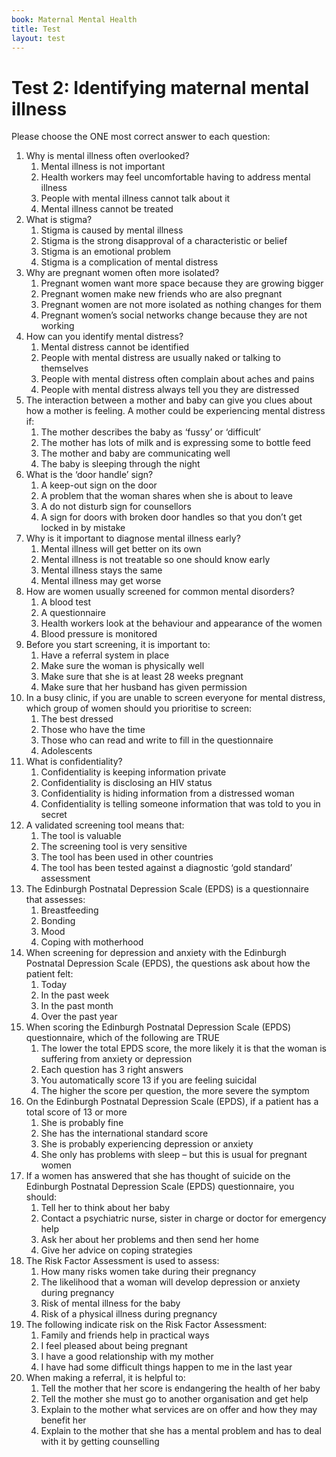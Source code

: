 ```yaml
---
book: Maternal Mental Health
title: Test
layout: test
---
```


# Test 2: Identifying maternal mental illness

Please choose the ONE most correct answer to each question:

1.	Why is mental illness often overlooked?
	1.	Mental illness is not important
	1.	Health workers may feel uncomfortable having to address mental illness
	1.	People with mental illness cannot talk about it
	1.	Mental illness cannot be treated
2.	What is stigma?
	1.	Stigma is caused by mental illness
	1.	Stigma is the strong disapproval of a characteristic or belief 
	1.	Stigma is an emotional problem
	1.	Stigma is a complication of mental distress
3.	Why are pregnant women often more isolated?
	1.	Pregnant women want more space because they are growing bigger
	1.	Pregnant women make new friends who are also pregnant
	1.	Pregnant women are not more isolated as nothing changes for them
	1.	Pregnant women’s social networks change because they are not working
4.	How can you identify mental distress?
	1.	Mental distress cannot be identified
	1.	People with mental distress are usually naked or talking to themselves
	1.	People with mental distress often complain about aches and pains
	1.	People with mental distress always tell you they are distressed
5.	The interaction between a mother and baby can give you clues about how a mother is feeling. A mother could be experiencing mental distress if:
	1.	The mother describes the baby as ‘fussy’ or ‘difficult’
	1.	The mother has lots of milk and is expressing some to bottle feed
	1.	The mother and baby are communicating well
	1.	The baby is sleeping through the night
6.	What is the ‘door handle’ sign?
	1.	A keep-out sign on the door
	1.	A problem that the woman shares when she is about to leave
	1.	A do not disturb sign for counsellors
	1.	A sign for doors with broken door handles so that you don’t get locked in by mistake
7.	Why is it important to diagnose mental illness early?
	1.	Mental illness will get better on its own
	1.	Mental illness is not treatable so one should know early
	1.	Mental illness stays the same
	1.	Mental illness may get worse
8.	How are women usually screened for common mental disorders?
	1.	A blood test
	1.	A questionnaire 
	1.	Health workers look at the behaviour and appearance of the women
	1.	Blood pressure is monitored 
9.	Before you start screening, it is important to:
	1.	Have a referral system in place
	1.	Make sure the woman is physically well
	1.	Make sure that she is at least 28 weeks pregnant 
	1.	Make sure that her husband has given permission
10.	In a busy clinic, if you are unable to screen everyone for mental distress, which group of women should you prioritise to screen:
	1.	The best dressed
	1.	Those who have the time
	1.	Those who can read and write to fill in the questionnaire
	1.	Adolescents
11.	What is confidentiality?
	1.	Confidentiality is keeping information private
	1.	Confidentiality is disclosing an HIV status
	1.	Confidentiality is hiding information from a distressed woman
	1.	Confidentiality is telling someone information that was told to you in secret
12.	A validated screening tool means that:
	1.	The tool is valuable 
	1.	The screening tool is very sensitive
	1.	The tool has been used in other countries
	1.	The tool has been tested against a diagnostic ‘gold standard’ assessment
13. The Edinburgh Postnatal Depression Scale (EPDS) is a questionnaire that assesses:
	1.	Breastfeeding
	1.	Bonding
	1.	Mood
	1.	Coping with motherhood
14.	When screening for depression and anxiety with the Edinburgh Postnatal Depression Scale (EPDS), the questions ask about how the patient felt:
	1.	Today
	1.	In the past week
	1.	In the past month
	1.	Over the past year
15.	When scoring the Edinburgh Postnatal Depression Scale (EPDS) questionnaire, which of the following are TRUE
	1.	The lower the total EPDS score, the more likely it is that the woman is suffering from anxiety or depression
	1.	Each question has 3 right answers
	1.	You automatically score 13 if you are feeling suicidal
	1.	The higher the score per question, the more severe the symptom
16.	On the Edinburgh Postnatal Depression Scale (EPDS), if a patient has a total score of 13 or more
	1.	She is probably fine
	1.	She has the international standard score
	1.	She is probably experiencing depression or anxiety
	1.	She only has problems with sleep – but this is usual for pregnant women
17.	If a women has answered that she has thought of suicide on the Edinburgh Postnatal Depression Scale (EPDS) questionnaire, you should:
	1.	Tell her to think about her baby
	1.	Contact a psychiatric nurse, sister in charge or doctor for emergency help
	1.	Ask her about her problems and then send her home
	1.	Give her advice on coping strategies
18.	The Risk Factor Assessment is used to assess:
	1.	How many risks women take during their pregnancy
	1.	The likelihood that a woman will develop depression or anxiety during pregnancy
	1.	Risk of mental illness for the baby
	1.	Risk of a physical illness during pregnancy
19.	The following indicate risk on the Risk Factor Assessment:
	1.	Family and friends help in practical ways
	1.	I feel pleased about being pregnant
	1.	I have a good relationship with my mother
	1.	I have had some difficult things happen to me in the last year
20.	When making a referral, it is helpful to:
	1.	Tell the mother that her score is endangering the health of her baby
	1.	Tell the mother she must go to another organisation and get help
	1.	Explain to the mother what services are on offer and how they may benefit her
	1.	Explain to the mother that she has a mental problem and has to deal with it by getting counselling
